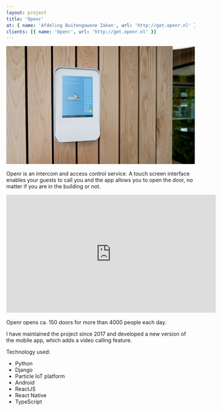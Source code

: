 ```yaml
---
layout: project
title: 'Openr'
at: { name: 'Afdeling Buitengewone Zaken', url: 'http://get.openr.nl' }
clients: [{ name: 'Openr', url: 'http://get.openr.nl' }]
---
```


![Screenshot](openr.jpg)

Openr is an intercom and access control service. A touch screen interface enables your guests to call you and the app allows you to open the door, no matter if you are in the building or not.

<iframe width="560" height="315" src="https://www.youtube.com/embed/2nc6BnDJeOo" frameborder="0" allow="accelerometer; autoplay; encrypted-media; gyroscope; picture-in-picture" allowfullscreen></iframe>

Openr opens ca. 150 doors for more than 4000 people each day.

I have maintained the project since 2017 and developed a new version of the mobile app, which adds a video calling feature.

Technology used:

- Python
- Django
- Particle IoT platform
- Android
- ReactJS
- React Native
- TypeScript
